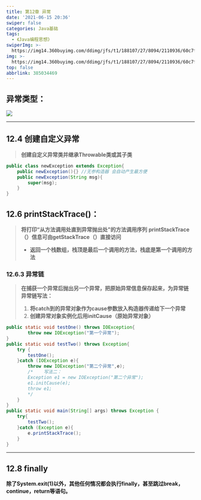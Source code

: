 ```yaml
---
title: 第12章 异常
date: '2021-06-15 20:36'
swiper: false
categories: Java基础
tags:
  - 《Java编程思想》
swiperImg: >-
  https://img14.360buyimg.com/ddimg/jfs/t1/188107/27/8094/2110936/60c7fc85E3f13d1ec/767e5ecd762b215f.jpg
img: >-
  https://img14.360buyimg.com/ddimg/jfs/t1/188107/27/8094/2110936/60c7fc85E3f13d1ec/767e5ecd762b215f.jpg
top: false
abbrlink: 385034469
---
```

## 异常类型：
![](https://img12.360buyimg.com/ddimg/jfs/t1/193416/23/8345/103204/60c85e4cEf4c28547/920bb04309c42c67.jpg)

---


## 12.4 创建自定义异常
> **创建自定义异常类并继承Throwable类或其子类**


```java
public class newException extends Exception{
	public newException(){} //无参构造器 会自动产生最方便
    public newException(String msg){
        super(msg);
    }
}
```


## 12.6 printStackTrace()：
> **将打印“从方法调用处直到异常抛出处”的方法调用序列**
> **printStackTrace（）信息可由getStackTrace（）直接访问**
> - **返回一个栈数组，栈顶是最后一个调用的方法，栈底是第一个调用的方法**



### 12.6.3 异常链
> **在捕获一个异常后抛出另一个异常，把原始异常信息保存起来，为异常链**
> **异常链写法：**
> 1. **将catch到的异常对象作为cause参数放入构造器传递给下一个异常**
> 1. **创建异常对象实例化后用initCause（原始异常对象）**



```java
public static void testOne() throws IOException{
        throw new IOException("第一个异常");
}
public static void testTwo() throws Exception{
	try {
		testOne();
	}catch (IOException e){
		throw new IOException("第二个异常",e);
        /*    写法二：
        Exception e1 = new IOException("第二个异常");
        e1.initCause(e);
        throw e1;
        */
	}
}
public static void main(String[] args) throws Exception {
	try{
		testTwo();
	}catch (Exception e){
		e.printStackTrace();
	}
}
```

---

## 12.8 finally
**除了System.exit(1)以外，其他任何情况都会执行finally，甚至跳过break，continue，return等语句。**
